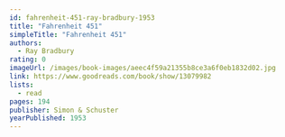 ```yaml
---
id: fahrenheit-451-ray-bradbury-1953
title: "Fahrenheit 451"
simpleTitle: "Fahrenheit 451"
authors:
  - Ray Bradbury
rating: 0
imageUrl: /images/book-images/aeec4f59a21355b8ce3a6f0eb1832d02.jpg
link: https://www.goodreads.com/book/show/13079982
lists:
  - read
pages: 194
publisher: Simon & Schuster
yearPublished: 1953
---
```

